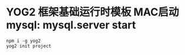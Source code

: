 YOG2 框架基础运行时模板
MAC启动mysql: mysql.server start
==============================

```
npm i -g yog2
yog2 init project
```
